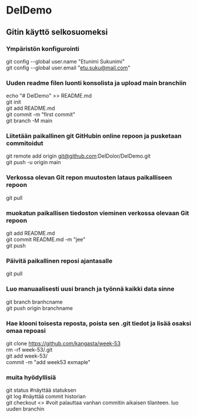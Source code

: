 # DelDemo

## Gitin käyttö selkosuomeksi
### Ympäristön konfigurointi
git config --global user.name "Etunimi Sukunimi"  
git config --global user.email "etu.suku@mail.com"     

### Uuden readme filen luonti konsolista ja upload main branchiin
echo "# DelDemo" >> README.md  
git init  
git add README.md  
git commit -m "first commit"  
git branch -M main  

### Liitetään paikallinen git GitHubin online repoon ja pusketaan commitoidut
git remote add origin git@github.com:DelDolor/DelDemo.git  
git push -u origin main  

### Verkossa olevan Git repon muutosten lataus paikalliseen repoon
git pull  

### muokatun paikallisen tiedoston vieminen verkossa olevaan Git repoon
git add README.md  
git commit README.md -m "jee"  
git push  

### Päivitä paikallinen reposi ajantasalle
git pull

### Luo manuaalisesti uusi branch ja työnnä kaikki data sinne
git branch branhcname  
git push origin branchname  

### Hae klooni toisesta reposta, poista sen .git tiedot ja lisää osaksi omaa repoasi
git clone https://github.com/kangasta/week-53  
rm -rf week-53/.git  
git add week-53/  
commit -m "add week53 exmaple"  

### muita hyödyllisiä
git status #näyttää statuksen  
git log #näyttää commit historian  
git checkout <<commit-id>> #voit palauttaa vanhan commitin aikaisen tilanteen. luo uuden branchin  

